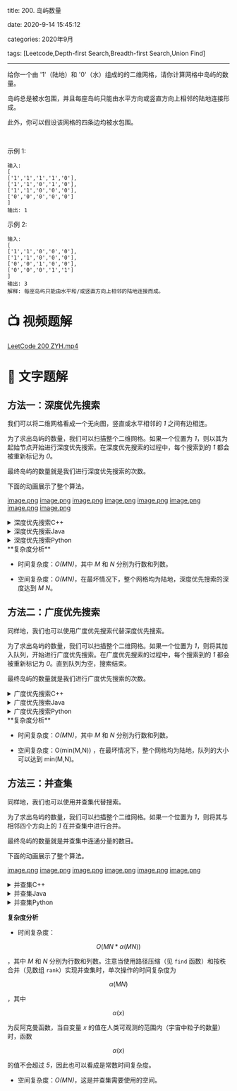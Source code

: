 title: 200. 岛屿数量

date: 2020-9-14 15:45:12

categories: 2020年9月

tags: [Leetcode,Depth-first Search,Breadth-first Search,Union Find]

---

给你一个由 '1'（陆地）和 '0'（水）组成的的二维网格，请你计算网格中岛屿的数量。

<!-- more -->



岛屿总是被水包围，并且每座岛屿只能由水平方向或竖直方向上相邻的陆地连接形成。

此外，你可以假设该网格的四条边均被水包围。

 

示例 1:

    输入:
    [
    ['1','1','1','1','0'],
    ['1','1','0','1','0'],
    ['1','1','0','0','0'],
    ['0','0','0','0','0']
    ]
    输出: 1
示例 2:
    
    输入:
    [
    ['1','1','0','0','0'],
    ['1','1','0','0','0'],
    ['0','0','1','0','0'],
    ['0','0','0','1','1']
    ]
    输出: 3
    解释: 每座岛屿只能由水平和/或竖直方向上相邻的陆地连接而成。


# 📺 视频题解  
[LeetCode 200 ZYH.mp4](0a3f7b6f-abd0-4af8-87ef-89c565b967d4)
# 📖 文字题解
## 方法一：深度优先搜索

我们可以将二维网格看成一个无向图，竖直或水平相邻的 *1* 之间有边相连。

为了求出岛屿的数量，我们可以扫描整个二维网格。如果一个位置为 *1*，则以其为起始节点开始进行深度优先搜索。在深度优先搜索的过程中，每个搜索到的 *1* 都会被重新标记为 *0*。

最终岛屿的数量就是我们进行深度优先搜索的次数。

下面的动画展示了整个算法。

 [image.png](https://pic.leetcode-cn.com/5dae0de2a06f4eae5113f9cadfa5c51bbcf0b9347c5861aa73c93d7bc1d50b34-image.png) [image.png](https://pic.leetcode-cn.com/61a98091fe75de107bf886a608e87d5bb29d810b9e7eb1e00c541f49194ea543-image.png) [image.png](https://pic.leetcode-cn.com/6d060f275561dc390841f78d85124fd193efb0801ea2dc865b2767f1093e4f3a-image.png) [image.png](https://pic.leetcode-cn.com/233368eab82832268c3c7266fd7fe65c78626de9fd89cb90b3f36a7b4e52860d-image.png) [image.png](https://pic.leetcode-cn.com/bf055c3d5f6b310f6a110ada65d503de6d7793276f5638731c81c53b4276b835-image.png) [image.png](https://pic.leetcode-cn.com/195ba530a5350e0a8f8e372319d061c85316c1064017d5c00d7cfc2b0c055de6-image.png) [image.png](https://pic.leetcode-cn.com/c21a88bde9450ad83d6164c2df4677b16154fa5990408459a2a45982b9cd70fd-image.png) [image.png](https://pic.leetcode-cn.com/0cfddec2d15ed9a56c434f470ff07eb3dfc83dccbda0160583d1bce469077274-image.png) 

<details>
    <summary>深度优先搜索C++</summary>
    
```C++ [sol1-C++]
class Solution {
private:
    void dfs(vector<vector<char>>& grid, int r, int c) {
        int nr = grid.size();
        int nc = grid[0].size();

        grid[r][c] = '0';
        if (r - 1 >= 0 && grid[r-1][c] == '1') dfs(grid, r - 1, c);
        if (r + 1 < nr && grid[r+1][c] == '1') dfs(grid, r + 1, c);
        if (c - 1 >= 0 && grid[r][c-1] == '1') dfs(grid, r, c - 1);
        if (c + 1 < nc && grid[r][c+1] == '1') dfs(grid, r, c + 1);
    }

public:
    int numIslands(vector<vector<char>>& grid) {
        int nr = grid.size();
        if (!nr) return 0;
        int nc = grid[0].size();

        int num_islands = 0;
        for (int r = 0; r < nr; ++r) {
            for (int c = 0; c < nc; ++c) {
                if (grid[r][c] == '1') {
                    ++num_islands;
                    dfs(grid, r, c);
                }
            }
        }

        return num_islands;
    }
};
```
</details>
<details>
    <summary>深度优先搜索Java</summary>
    
```Java [sol1-Java]
class Solution {
    void dfs(char[][] grid, int r, int c) {
        int nr = grid.length;
        int nc = grid[0].length;

        if (r < 0 || c < 0 || r >= nr || c >= nc || grid[r][c] == '0') {
            return;
        }

        grid[r][c] = '0';
        dfs(grid, r - 1, c);
        dfs(grid, r + 1, c);
        dfs(grid, r, c - 1);
        dfs(grid, r, c + 1);
    }

    public int numIslands(char[][] grid) {
        if (grid == null || grid.length == 0) {
            return 0;
        }

        int nr = grid.length;
        int nc = grid[0].length;
        int num_islands = 0;
        for (int r = 0; r < nr; ++r) {
            for (int c = 0; c < nc; ++c) {
                if (grid[r][c] == '1') {
                    ++num_islands;
                    dfs(grid, r, c);
                }
            }
        }

        return num_islands;
    }
}
```

</details>
<details>
    <summary>深度优先搜索Python</summary>
    
```Python [sol1-Python3]
class Solution:
    def dfs(self, grid, r, c):
        grid[r][c] = 0
        nr, nc = len(grid), len(grid[0])
        for x, y in [(r - 1, c), (r + 1, c), (r, c - 1), (r, c + 1)]:
            if 0 <= x < nr and 0 <= y < nc and grid[x][y] == "1":
                self.dfs(grid, x, y)

    def numIslands(self, grid: List[List[str]]) -> int:
        nr = len(grid)
        if nr == 0:
            return 0
        nc = len(grid[0])

        num_islands = 0
        for r in range(nr):
            for c in range(nc):
                if grid[r][c] == "1":
                    num_islands += 1
                    self.dfs(grid, r, c)
        
        return num_islands
```

</details>
**复杂度分析**

* 时间复杂度：*O(MN)*，其中 *M* 和 *N* 分别为行数和列数。

* 空间复杂度：*O(MN)*，在最坏情况下，整个网格均为陆地，深度优先搜索的深度达到 *M N*。

## 方法二：广度优先搜索

同样地，我们也可以使用广度优先搜索代替深度优先搜索。

为了求出岛屿的数量，我们可以扫描整个二维网格。如果一个位置为 *1*，则将其加入队列，开始进行广度优先搜索。在广度优先搜索的过程中，每个搜索到的 *1* 都会被重新标记为 *0*。直到队列为空，搜索结束。

最终岛屿的数量就是我们进行广度优先搜索的次数。

<details>
    <summary>广度优先搜索C++</summary>
    
```C++ [sol2-C++]
class Solution {
public:
    int numIslands(vector<vector<char>>& grid) {
        int nr = grid.size();
        if (!nr) return 0;
        int nc = grid[0].size();

        int num_islands = 0;
        for (int r = 0; r < nr; ++r) {
            for (int c = 0; c < nc; ++c) {
                if (grid[r][c] == '1') {
                    ++num_islands;
                    grid[r][c] = '0';
                    queue<pair<int, int>> neighbors;
                    neighbors.push({r, c});
                    while (!neighbors.empty()) {
                        auto rc = neighbors.front();
                        neighbors.pop();
                        int row = rc.first, col = rc.second;
                        if (row - 1 >= 0 && grid[row-1][col] == '1') {
                            neighbors.push({row-1, col});
                            grid[row-1][col] = '0';
                        }
                        if (row + 1 < nr && grid[row+1][col] == '1') {
                            neighbors.push({row+1, col});
                            grid[row+1][col] = '0';
                        }
                        if (col - 1 >= 0 && grid[row][col-1] == '1') {
                            neighbors.push({row, col-1});
                            grid[row][col-1] = '0';
                        }
                        if (col + 1 < nc && grid[row][col+1] == '1') {
                            neighbors.push({row, col+1});
                            grid[row][col+1] = '0';
                        }
                    }
                }
            }
        }

        return num_islands;
    }
};
```
</details>
<details>
    <summary>广度优先搜索Java</summary>
    

```Java [sol2-Java]
class Solution {
    public int numIslands(char[][] grid) {
        if (grid == null || grid.length == 0) {
            return 0;
        }

        int nr = grid.length;
        int nc = grid[0].length;
        int num_islands = 0;

        for (int r = 0; r < nr; ++r) {
            for (int c = 0; c < nc; ++c) {
                if (grid[r][c] == '1') {
                    ++num_islands;
                    grid[r][c] = '0';
                    Queue<Integer> neighbors = new LinkedList<>();
                    neighbors.add(r * nc + c);
                    while (!neighbors.isEmpty()) {
                        int id = neighbors.remove();
                        int row = id / nc;
                        int col = id % nc;
                        if (row - 1 >= 0 && grid[row-1][col] == '1') {
                            neighbors.add((row-1) * nc + col);
                            grid[row-1][col] = '0';
                        }
                        if (row + 1 < nr && grid[row+1][col] == '1') {
                            neighbors.add((row+1) * nc + col);
                            grid[row+1][col] = '0';
                        }
                        if (col - 1 >= 0 && grid[row][col-1] == '1') {
                            neighbors.add(row * nc + col-1);
                            grid[row][col-1] = '0';
                        }
                        if (col + 1 < nc && grid[row][col+1] == '1') {
                            neighbors.add(row * nc + col+1);
                            grid[row][col+1] = '0';
                        }
                    }
                }
            }
        }

        return num_islands;
    }
}
```
</details>
<details>
    <summary>广度优先搜索Python</summary>
    
```Python [sol2-Python3]
class Solution:
    def numIslands(self, grid: List[List[str]]) -> int:
        nr = len(grid)
        if nr == 0:
            return 0
        nc = len(grid[0])

        num_islands = 0
        for r in range(nr):
            for c in range(nc):
                if grid[r][c] == "1":
                    num_islands += 1
                    grid[r][c] = "0"
                    neighbors = collections.deque([(r, c)])
                    while neighbors:
                        row, col = neighbors.popleft()
                        for x, y in [(row - 1, col), (row + 1, col), (row, col - 1), (row, col + 1)]:
                            if 0 <= x < nr and 0 <= y < nc and grid[x][y] == "1":
                                neighbors.append((x, y))
                                grid[x][y] = "0"
        
        return num_islands
```
</details>
**复杂度分析**

* 时间复杂度：*O(MN)*，其中 *M* 和 *N* 分别为行数和列数。

* 空间复杂度：O(min(M,N)) ，在最坏情况下，整个网格均为陆地，队列的大小可以达到 min(M,N)。

## 方法三：并查集

同样地，我们也可以使用并查集代替搜索。

为了求出岛屿的数量，我们可以扫描整个二维网格。如果一个位置为 *1*，则将其与相邻四个方向上的 *1* 在并查集中进行合并。

最终岛屿的数量就是并查集中连通分量的数目。

下面的动画展示了整个算法。

 [image.png](https://pic.leetcode-cn.com/41b6ce1794ba80a7a82b31dc4c0642b26ccd280457d254d2fdad37a1f5a73ca6-image.png) [image.png](https://pic.leetcode-cn.com/82fa6f7b52294fdd8a2f4a0a28d4ca2dd3d71e86e7ddf5fa5ef4b18a13d3c438-image.png) [image.png](https://pic.leetcode-cn.com/773a3ac931ca2b397b0ba6cac17a15a0dd21fe2d0f2887d6b90405d9025c3f85-image.png) [image.png](https://pic.leetcode-cn.com/6c1a18d84a24f74c18654e0f20b17c263646a9fad911e6bb227e665688abb037-image.png) [image.png](https://pic.leetcode-cn.com/1a35068b177ce3ed70de37d3e7a1fb3e91ba0e5588ab3e3633ddb963f3d64f68-image.png) [image.png](https://pic.leetcode-cn.com/6f35cbfc7410e54ec80f96af3123c5eed5e5b8f73e6a1cc2fa4aea0f911e919c-image.png) 


<details>
    <summary>并查集C++</summary>
    
```C++ [sol3-C++]
class UnionFind {
public:
    UnionFind(vector<vector<char>>& grid) {
        count = 0;
        int m = grid.size();
        int n = grid[0].size();
        for (int i = 0; i < m; ++i) {
            for (int j = 0; j < n; ++j) {
                if (grid[i][j] == '1') {
                    parent.push_back(i * n + j);
                    ++count;
                }
                else {
                    parent.push_back(-1);
                }
                rank.push_back(0);
            }
        }
    }

    int find(int i) {
        if (parent[i] != i) {
            parent[i] = find(parent[i]);
        }
        return parent[i];
    }

    void unite(int x, int y) {
        int rootx = find(x);
        int rooty = find(y);
        if (rootx != rooty) {
            if (rank[rootx] < rank[rooty]) {
                swap(rootx, rooty);
            }
            parent[rooty] = rootx;
            if (rank[rootx] == rank[rooty]) rank[rootx] += 1;
            --count;
        }
    }

    int getCount() const {
        return count;
    }

private:
    vector<int> parent;
    vector<int> rank;
    int count;
};

class Solution {
public:
    int numIslands(vector<vector<char>>& grid) {
        int nr = grid.size();
        if (!nr) return 0;
        int nc = grid[0].size();

        UnionFind uf(grid);
        int num_islands = 0;
        for (int r = 0; r < nr; ++r) {
            for (int c = 0; c < nc; ++c) {
                if (grid[r][c] == '1') {
                    grid[r][c] = '0';
                    if (r - 1 >= 0 && grid[r-1][c] == '1') uf.unite(r * nc + c, (r-1) * nc + c);
                    if (r + 1 < nr && grid[r+1][c] == '1') uf.unite(r * nc + c, (r+1) * nc + c);
                    if (c - 1 >= 0 && grid[r][c-1] == '1') uf.unite(r * nc + c, r * nc + c - 1);
                    if (c + 1 < nc && grid[r][c+1] == '1') uf.unite(r * nc + c, r * nc + c + 1);
                }
            }
        }

        return uf.getCount();
    }
};
```
</details>
<details>
    <summary>并查集Java</summary>
    
```Java [sol3-Java]
class Solution {
    class UnionFind {
        int count;
        int[] parent;
        int[] rank;

        public UnionFind(char[][] grid) {
            count = 0;
            int m = grid.length;
            int n = grid[0].length;
            parent = new int[m * n];
            rank = new int[m * n];
            for (int i = 0; i < m; ++i) {
                for (int j = 0; j < n; ++j) {
                    if (grid[i][j] == '1') {
                        parent[i * n + j] = i * n + j;
                        ++count;
                    }
                    rank[i * n + j] = 0;
                }
            }
        }

        public int find(int i) {
            if (parent[i] != i) parent[i] = find(parent[i]);
            return parent[i];
        }

        public void union(int x, int y) {
            int rootx = find(x);
            int rooty = find(y);
            if (rootx != rooty) {
                if (rank[rootx] > rank[rooty]) {
                    parent[rooty] = rootx;
                } else if (rank[rootx] < rank[rooty]) {
                    parent[rootx] = rooty;
                } else {
                    parent[rooty] = rootx;
                    rank[rootx] += 1;
                }
                --count;
            }
        }

        public int getCount() {
            return count;
        }
    }

    public int numIslands(char[][] grid) {
        if (grid == null || grid.length == 0) {
            return 0;
        }

        int nr = grid.length;
        int nc = grid[0].length;
        int num_islands = 0;
        UnionFind uf = new UnionFind(grid);
        for (int r = 0; r < nr; ++r) {
            for (int c = 0; c < nc; ++c) {
                if (grid[r][c] == '1') {
                    grid[r][c] = '0';
                    if (r - 1 >= 0 && grid[r-1][c] == '1') {
                        uf.union(r * nc + c, (r-1) * nc + c);
                    }
                    if (r + 1 < nr && grid[r+1][c] == '1') {
                        uf.union(r * nc + c, (r+1) * nc + c);
                    }
                    if (c - 1 >= 0 && grid[r][c-1] == '1') {
                        uf.union(r * nc + c, r * nc + c - 1);
                    }
                    if (c + 1 < nc && grid[r][c+1] == '1') {
                        uf.union(r * nc + c, r * nc + c + 1);
                    }
                }
            }
        }

        return uf.getCount();
    }
}
```
</details>
<details>
    <summary>并查集Python</summary>
    
```Python [sol3-Python3]
class UnionFind:
    def __init__(self, grid):
        m, n = len(grid), len(grid[0])
        self.count = 0
        self.parent = [-1] * (m * n)
        self.rank = [0] * (m * n)
        for i in range(m):
            for j in range(n):
                if grid[i][j] == "1":
                    self.parent[i * n + j] = i * n + j
                    self.count += 1
    
    def find(self, i):
        if self.parent[i] != i:
            self.parent[i] = self.find(self.parent[i])
        return self.parent[i]
    
    def union(self, x, y):
        rootx = self.find(x)
        rooty = self.find(y)
        if rootx != rooty:
            if self.rank[rootx] < self.rank[rooty]:
                rootx, rooty = rooty, rootx
            self.parent[rooty] = rootx
            if self.rank[rootx] == self.rank[rooty]:
                self.rank[rootx] += 1
            self.count -= 1
    
    def getCount(self):
        return self.count

class Solution:
    def numIslands(self, grid: List[List[str]]) -> int:
        nr = len(grid)
        if nr == 0:
            return 0
        nc = len(grid[0])

        uf = UnionFind(grid)
        num_islands = 0
        for r in range(nr):
            for c in range(nc):
                if grid[r][c] == "1":
                    grid[r][c] = "0"
                    for x, y in [(r - 1, c), (r + 1, c), (r, c - 1), (r, c + 1)]:
                        if 0 <= x < nr and 0 <= y < nc and grid[x][y] == "1":
                            uf.union(r * nc + c, x * nc + y)
        
        return uf.getCount()
```
</details>

**复杂度分析**

* 时间复杂度：
```math
O(MN*\alpha(MN)) 
```
，其中 *M* 和 *N* 分别为行数和列数。注意当使用路径压缩（见 `find` 函数）和按秩合并（见数组 `rank`）实现并查集时，单次操作的时间复杂度为

```math
\alpha(MN)
```

，其中

```math
\alpha(x)
```
为反阿克曼函数，当自变量 *x* 的值在人类可观测的范围内（宇宙中粒子的数量）时，函数 
```math
\alpha(x)
```
的值不会超过 *5*，因此也可以看成是常数时间复杂度。

* 空间复杂度：*O(MN)*，这是并查集需要使用的空间。